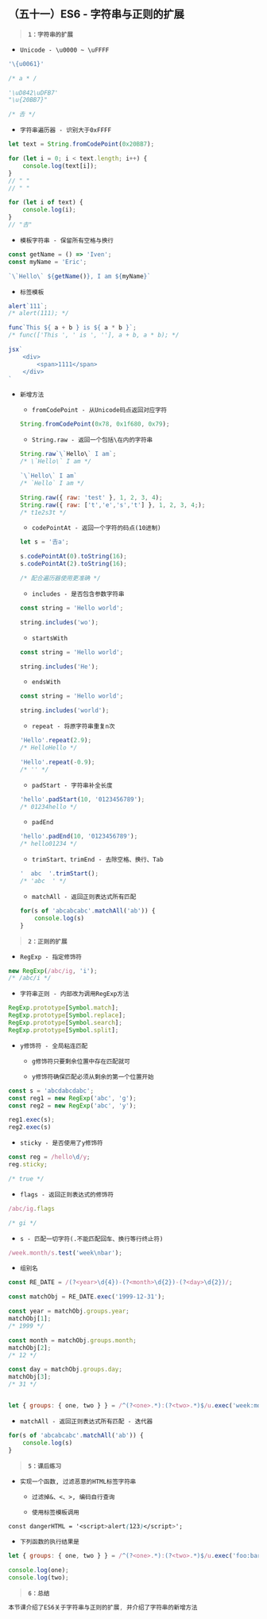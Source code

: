 ##  （五十一）ES6 - 字符串与正则的扩展
> **`1：字符串的扩展`**
- `Unicode - \u0000 ~ \uFFFF`
```javascript
'\{u0061}'

/* a * /

'\uD842\uDFB7'
"\u{20BB7}"

/* 𠮷 */
```


- `字符串遍历器 - 识别大于0xFFFF`
```javascript
let text = String.fromCodePoint(0x20BB7);

for (let i = 0; i < text.length; i++) {
    console.log(text[i]);
}
// " "
// " "

for (let i of text) {
    console.log(i);
}
// "𠮷"
```


- `模板字符串 - 保留所有空格与换行`
```javascript
const getName = () => 'Iven';
const myName = 'Eric';

`\`Hello\` ${getName()}, I am ${myName}`
```


- `标签模板`
```javascript
alert`111`;
/* alert(111); */

func`This ${ a + b } is ${ a * b }`;
/* func(['This ', ' is ', ''], a + b, a * b); */

jsx`
    <div>
        <span>1111</span>
    </div>
`
```
    
- `新增方法`

    - `fromCodePoint - 从Unicode码点返回对应字符`
    ```javascript
    String.fromCodePoint(0x78, 0x1f680, 0x79);
    ```


    - `String.raw - 返回一个包括\在内的字符串`
    ```javascript
    String.raw`\`Hello\` I am`;
    /* \`Hello\` I am */

    `\`Hello\` I am`
    /* `Hello` I am */

    String.raw({ raw: 'test' }, 1, 2, 3, 4);
    String.raw({ raw: ['t','e','s','t'] }, 1, 2, 3, 4;);
    /* t1e2s3t */
    ```


    - `codePointAt - 返回一个字符的码点(10进制)`
    ```javascript
    let s = '𠮷a';

    s.codePointAt(0).toString(16);
    s.codePointAt(2).toString(16);

    /* 配合遍历器使用更准确 */
    ```


    - `includes - 是否包含参数字符串`
    ```javascript
    const string = 'Hello world';

    string.includes('wo');
    ```


    - `startsWith`
    ```javascript
    const string = 'Hello world';

    string.includes('He');
    ```


    - `endsWith`
    ```javascript
    const string = 'Hello world';

    string.includes('world');
    ```


    - `repeat - 将原字符串重复n次`
    ```javascript
    'Hello'.repeat(2.9);
    /* HelloHello */

    'Hello'.repeat(-0.9);
    /* '' */
    ```


    - `padStart - 字符串补全长度`
    ```javascript
    'hello'.padStart(10, '0123456789');
    /* 01234hello */
    ```

    - `padEnd`
    ```javascript
    'hello'.padEnd(10, '0123456789');
    /* hello01234 */
    ```

    - `trimStart、trimEnd - 去除空格、换行、Tab`
    ```javascript
    '  abc  '.trimStart();
    /* 'abc  ' */
    ```

    - `matchAll - 返回正则表达式所有匹配`
    ```javascript
    for(s of 'abcabcabc'.matchAll('ab')) {
        console.log(s)
    }
    ```
> **`2：正则的扩展`**
- `RegExp - 指定修饰符`
```javascript
new RegExp(/abc/ig, 'i');
/* /abc/i */
```

- `字符串正则 - 内部改为调用RegExp方法`
```javascript
RegExp.prototype[Symbol.match];
RegExp.prototype[Symbol.replace];
RegExp.prototype[Symbol.search];
RegExp.prototype[Symbol.split];
```


- `y修饰符 - 全局粘连匹配`
    - `g修饰符只要剩余位置中存在匹配就可`

    - `y修饰符确保匹配必须从剩余的第一个位置开始`
```javascript
const s = 'abcdabcdabc';
const reg1 = new RegExp('abc', 'g');
const reg2 = new RegExp('abc', 'y');

reg1.exec(s);
reg2.exec(s)
```

- `sticky - 是否使用了y修饰符`
```javascript
const reg = /hello\d/y;
reg.sticky;

/* true */
```


- `flags - 返回正则表达式的修饰符`
```javascript
/abc/ig.flags

/* gi */
```


- `s - 匹配一切字符(.不能匹配回车、换行等行终止符)`
```javascript
/week.month/s.test('week\nbar');
```

- `组别名`
```javascript
const RE_DATE = /(?<year>\d{4})-(?<month>\d{2})-(?<day>\d{2})/;

const matchObj = RE_DATE.exec('1999-12-31');

const year = matchObj.groups.year;
matchObj[1];
/* 1999 */

const month = matchObj.groups.month;
matchObj[2];
/* 12 */

const day = matchObj.groups.day;
matchObj[3];
/* 31 */


let { groups: { one, two } } = /^(?<one>.*):(?<two>.*)$/u.exec('week:month');
```


- `matchAll - 返回正则表达式所有匹配 - 迭代器`
```javascript
for(s of 'abcabcabc'.matchAll('ab')) {
    console.log(s)
}
```
> **`5：课后练习`**
- `实现一个函数, 过滤恶意的HTML标签字符串`
    - `过滤掉&、<、>, 编码自行查询`

    - `使用标签模板调用`

```css
const dangerHTML = '<script>alert(123)</script>';
```

- `下列函数的执行结果是`
```javascript
let { groups: { one, two } } = /^(?<one>.*):(?<two>.*)$/u.exec('foo:bar');

console.log(one);
console.log(two);
```

> **`6：总结`**
```css
本节课介绍了ES6关于字符串与正则的扩展, 并介绍了字符串的新增方法
```